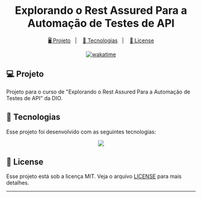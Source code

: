 <h1 align="center">
  Explorando o Rest Assured Para a Automação de Testes de API
</h1>

<p align="center">
  <a href="#-projeto">🖥️ Projeto</a>&nbsp;&nbsp;&nbsp;|&nbsp;&nbsp;&nbsp;
  <a href="#-tecnologias">🚀 Tecnologias</a>&nbsp;&nbsp;&nbsp;|&nbsp;&nbsp;&nbsp;
  <a href="#-license">📝 License</a>
</p>

<p align="center">
    <a href="https://wakatime.com/badge/user/68660678-6b86-4b78-98df-f5f41a37e1bc/project/571623f4-2437-4280-8dda-2ad791df8c03"><img src="https://wakatime.com/badge/user/68660678-6b86-4b78-98df-f5f41a37e1bc/project/571623f4-2437-4280-8dda-2ad791df8c03.svg" alt="wakatime"></a>
</p>

## 💻 Projeto

Projeto para o curso de "Explorando o Rest Assured Para a Automação de Testes de API" da DIO.

## 🚀 Tecnologias

Esse projeto foi desenvolvido com as seguintes tecnologias:

<p align="center">
    <img src="https://img.shields.io/badge/java-%23ED8B00.svg?style=for-the-badge&logo=java&logoColor=white">
</p>

## 📝 License

Esse projeto está sob a licença MIT. Veja o arquivo [LICENSE](LICENSE) para mais detalhes.

---

